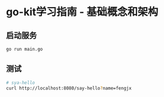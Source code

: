 # go-kit学习指南 - 基础概念和架构


## 启动服务

```bash
go run main.go
```

## 测试

```bash
# sya-hello
curl http://localhost:8080/say-hello?name=fengjx
```

